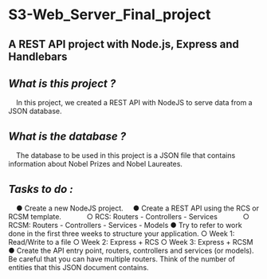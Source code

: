 # S3-Web_Server_Final_project

## A REST API project with Node.js, Express and Handlebars

## *What is this project ?* 
&nbsp;&nbsp;&nbsp;&nbsp;In this project, we created a REST API with NodeJS to serve data from a JSON database.

## *What is the database ?*
&nbsp;&nbsp;&nbsp;&nbsp;The database to be used in this project is a JSON file that contains information about Nobel Prizes and Nobel Laureates.

## *Tasks to do :*
&nbsp;&nbsp;&nbsp;&nbsp;● Create a new NodeJS project.
&nbsp;&nbsp;&nbsp;&nbsp;● Create a REST API using the RCS or RCSM template.
&nbsp;&nbsp;&nbsp;&nbsp;&nbsp;&nbsp;&nbsp;&nbsp;&nbsp;&nbsp;&nbsp;&nbsp;○ RCS: Routers - Controllers - Services
&nbsp;&nbsp;&nbsp;&nbsp;&nbsp;&nbsp;&nbsp;&nbsp;&nbsp;&nbsp;&nbsp;&nbsp;○ RCSM: Routers - Controllers - Services - Models
● Try to refer to work done in the first three weeks
to structure your application.
○ Week 1: Read/Write to a file
○ Week 2: Express + RCS
○ Week 3: Express + RCSM
● Create the API entry point, routers, controllers and services (or
models). Be careful that you can have multiple routers. Think of the number
of entities that this JSON document contains.
